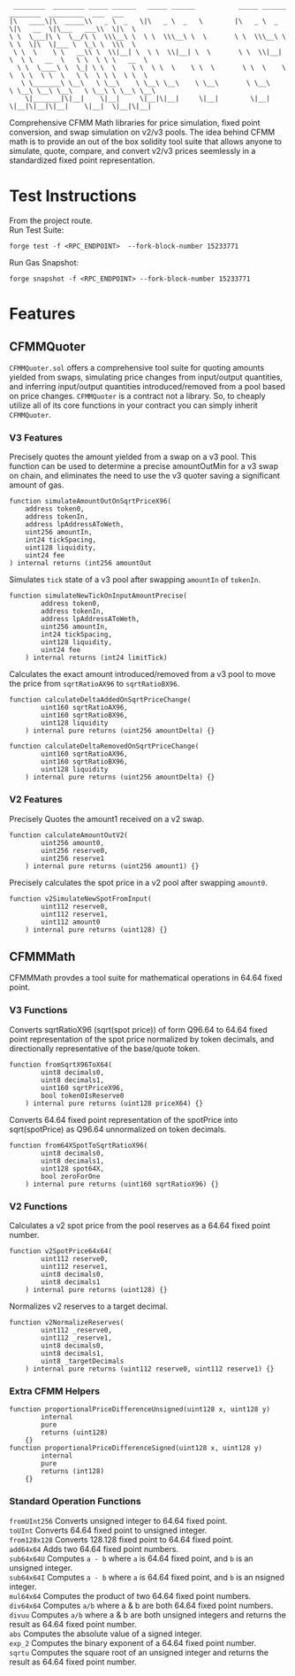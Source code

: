 ```
 ________  ________ _____ ______   _____ ______           _____ ______   ________  _________  ___  ___     
|\   ____\|\  _____\\   _ \  _   \|\   _ \  _   \        |\   _ \  _   \|\   __  \|\___   ___\\  \|\  \    
\ \  \___|\ \  \__/\ \  \\\__\ \  \ \  \\\__\ \  \       \ \  \\\__\ \  \ \  \|\  \|___ \  \_\ \  \\\  \   
 \ \  \    \ \   __\\ \  \\|__| \  \ \  \\|__| \  \       \ \  \\|__| \  \ \   __  \   \ \  \ \ \   __  \  
  \ \  \____\ \  \_| \ \  \    \ \  \ \  \    \ \  \       \ \  \    \ \  \ \  \ \  \   \ \  \ \ \  \ \  \ 
   \ \_______\ \__\   \ \__\    \ \__\ \__\    \ \__\       \ \__\    \ \__\ \__\ \__\   \ \__\ \ \__\ \__\
    \|_______|\|__|    \|__|     \|__|\|__|     \|__|        \|__|     \|__|\|__|\|__|    \|__|  \|__|\|__|
```
Comprehensive CFMM Math libraries for price simulation, fixed point conversion, and swap simulation on v2/v3 pools. The idea behind CFMM math is to provide an out of the box solidity tool suite that allows anyone to simulate, quote, compare, and convert v2/v3 prices seemlessly in a standardized fixed point representation. 
# Test Instructions
From the project route. </br>
Run Test Suite: 
```shell
forge test -f <RPC_ENDPOINT>  --fork-block-number 15233771
``` 
Run Gas Snapshot: 
```shell
forge snapshot -f <RPC_ENDPOINT> --fork-block-number 15233771
```

# Features
## CFMMQuoter
`CFMMQuoter.sol` offers a comprehensive tool suite for quoting amounts yielded from swaps, simulating price changes from input/output quantities, and inferring input/output quantities introduced/removed from a pool based on price changes. `CFMMQuoter` is a contract not a library. So, to cheaply utilize all of its core functions in your contract you can simply inherit `CFMMQuoter`.
### V3 Features
Precisely quotes the amount yielded from a swap on a v3 pool. This function can be used to determine a precise amountOutMin for a v3 swap on chain, and eliminates the need to use the v3 quoter saving a significant amount of gas. 
```solidity
function simulateAmountOutOnSqrtPriceX96(
    address token0,
    address tokenIn,
    address lpAddressAToWeth,
    uint256 amountIn,
    int24 tickSpacing,
    uint128 liquidity,
    uint24 fee
) internal returns (int256 amountOut
```
Simulates `tick` state of a v3 pool after swapping `amountIn` of `tokenIn`.
```solidity
function simulateNewTickOnInputAmountPrecise(
        address token0,
        address tokenIn,
        address lpAddressAToWeth,
        uint256 amountIn,
        int24 tickSpacing,
        uint128 liquidity,
        uint24 fee
    ) internal returns (int24 limitTick)
```
Calculates the exact amount introduced/removed from a v3 pool to move the price from `sqrtRatioAX96` to `sqrtRatioBX96`.
```solidity
function calculateDeltaAddedOnSqrtPriceChange(
        uint160 sqrtRatioAX96,
        uint160 sqrtRatioBX96,
        uint128 liquidity
    ) internal pure returns (uint256 amountDelta) {}
    
function calculateDeltaRemovedOnSqrtPriceChange(
        uint160 sqrtRatioAX96,
        uint160 sqrtRatioBX96,
        uint128 liquidity
    ) internal pure returns (uint256 amountDelta) {}
```
### V2 Features
Precisely Quotes the amount1 received on a v2 swap.
```solidity
function calculateAmountOutV2(
        uint256 amount0,
        uint256 reserve0,
        uint256 reserve1
    ) internal pure returns (uint256 amount1) {}
```
Precisely calculates the spot price in a v2 pool after swapping `amount0`.
```solidity
function v2SimulateNewSpotFromInput(
        uint112 reserve0,
        uint112 reserve1,
        uint112 amount0
    ) internal pure returns (uint128) {}
```

## CFMMMath
CFMMMath provdes a tool suite for mathematical operations in 64.64 fixed point.
### V3 Functions
Converts sqrtRatioX96 (sqrt(spot price)) of form Q96.64 to 64.64 fixed point representation of the spot price normalized by token decimals, and directionally representative of the base/quote token.
```solidity
function fromSqrtX96ToX64(
        uint8 decimals0,
        uint8 decimals1,
        uint160 sqrtPriceX96,
        bool token0IsReserve0
    ) internal pure returns (uint128 priceX64) {}
```
Converts 64.64 fixed point representation of the spotPrice into sqrt(spotPrice) as Q96.64 unnormalized on token decimals.
```solidity
function from64XSpotToSqrtRatioX96(
        uint8 decimals0,
        uint8 decimals1,
        uint128 spot64X,
        bool zeroForOne
    ) internal pure returns (uint160 sqrtRatioX96) {}
```
### V2 Functions
Calculates a v2 spot price from the pool reserves as a 64.64 fixed point number.
```solidity
function v2SpotPrice64x64(
        uint112 reserve0,
        uint112 reserve1,
        uint8 decimals0,
        uint8 decimals1
    ) internal pure returns (uint128) {}
```
Normalizes v2 reserves to a target decimal.
```solidity
function v2NormalizeReserves(
        uint112 _reserve0,
        uint112 _reserve1,
        uint8 decimals0,
        uint8 decimals1,
        uint8 _targetDecimals
    ) internal pure returns (uint112 reserve0, uint112 reserve1) {}
```
### Extra CFMM Helpers
```solidity
function proportionalPriceDifferenceUnsigned(uint128 x, uint128 y)
        internal
        pure
        returns (uint128)
    {}
function proportionalPriceDifferenceSigned(uint128 x, uint128 y)
        internal
        pure
        returns (int128)
    {}
```

### Standard Operation Functions
`fromUInt256` Converts unsigned integer to 64.64 fixed point. </br>
`toUInt` Converts 64.64 fixed point to unsigned integer. </br>
`from128x128` Converts 128.128 fixed point to 64.64 fixed point. </br>
`add64x64` Adds two 64.64 fixed point numbers. </br>
`sub64x64U` Computes `a - b` where `a` is 64.64 fixed point, and `b` is an unsigned integer. </br>
`sub64x64I` Computes `a - b` where `a` is 64.64 fixed point, and `b` is an nsigned integer. </br>
`mul64x64` Computes the product of two 64.64 fixed point numbers. </br>
`div64x64` Computes `a/b` where a & b are both 64.64 fixed point numbers. </br>
`divuu` Computes `a/b` where a & b are both unsigned integers and returns the result as 64.64 fixed point number. </br>
`abs` Computes the absolute value of a signed integer. </br>
`exp_2` Computes the binary exponent of a 64.64 fixed point number. </br>
`sqrtu` Computes the square root of an unsigned integer and returns the result as 64.64 fixed point number.</br>
